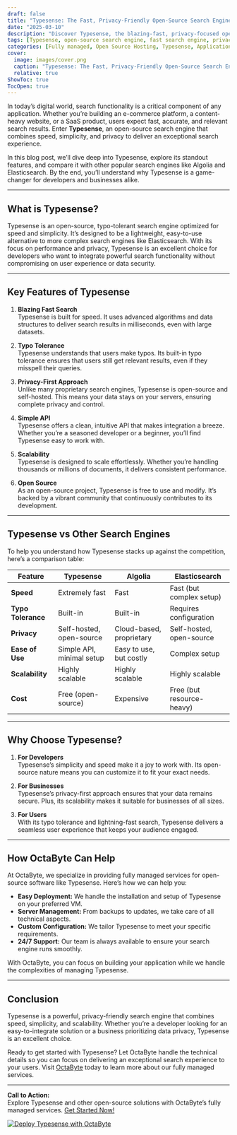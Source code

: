 ```yaml
---
draft: false
title: "Typesense: The Fast, Privacy-Friendly Open-Source Search Engine"
date: "2025-03-10"
description: "Discover Typesense, the blazing-fast, privacy-focused open-source search engine designed for modern applications. Learn how it compares to other search engines, its unique features, and why it’s the perfect choice for developers and businesses."
tags: [Typesense, open-source search engine, fast search engine, privacy-friendly search, Typesense vs Algolia, Typesense vs Elasticsearch, managed search engine, open-source software, OctaByte, fully managed services]
categories: [Fully managed, Open Source Hosting, Typesense, Applications, Search]
cover:
  image: images/cover.png
  caption: "Typesense: The Fast, Privacy-Friendly Open-Source Search Engine"
  relative: true
ShowToc: true
TocOpen: true
---
```



In today’s digital world, search functionality is a critical component of any application. Whether you’re building an e-commerce platform, a content-heavy website, or a SaaS product, users expect fast, accurate, and relevant search results. Enter **Typesense**, an open-source search engine that combines speed, simplicity, and privacy to deliver an exceptional search experience.

In this blog post, we’ll dive deep into Typesense, explore its standout features, and compare it with other popular search engines like Algolia and Elasticsearch. By the end, you’ll understand why Typesense is a game-changer for developers and businesses alike.

---

## What is Typesense?

Typesense is an open-source, typo-tolerant search engine optimized for speed and simplicity. It’s designed to be a lightweight, easy-to-use alternative to more complex search engines like Elasticsearch. With its focus on performance and privacy, Typesense is an excellent choice for developers who want to integrate powerful search functionality without compromising on user experience or data security.

---

## Key Features of Typesense

1. **Blazing Fast Search**  
   Typesense is built for speed. It uses advanced algorithms and data structures to deliver search results in milliseconds, even with large datasets.

2. **Typo Tolerance**  
   Typesense understands that users make typos. Its built-in typo tolerance ensures that users still get relevant results, even if they misspell their queries.

3. **Privacy-First Approach**  
   Unlike many proprietary search engines, Typesense is open-source and self-hosted. This means your data stays on your servers, ensuring complete privacy and control.

4. **Simple API**  
   Typesense offers a clean, intuitive API that makes integration a breeze. Whether you’re a seasoned developer or a beginner, you’ll find Typesense easy to work with.

5. **Scalability**  
   Typesense is designed to scale effortlessly. Whether you’re handling thousands or millions of documents, it delivers consistent performance.

6. **Open Source**  
   As an open-source project, Typesense is free to use and modify. It’s backed by a vibrant community that continuously contributes to its development.

---

## Typesense vs Other Search Engines

To help you understand how Typesense stacks up against the competition, here’s a comparison table:

| Feature                | Typesense               | Algolia                  | Elasticsearch           |
|------------------------|-------------------------|--------------------------|-------------------------|
| **Speed**              | Extremely fast          | Fast                    | Fast (but complex setup)|
| **Typo Tolerance**     | Built-in                | Built-in                | Requires configuration  |
| **Privacy**            | Self-hosted, open-source| Cloud-based, proprietary| Self-hosted, open-source|
| **Ease of Use**        | Simple API, minimal setup| Easy to use, but costly | Complex setup           |
| **Scalability**        | Highly scalable         | Highly scalable         | Highly scalable         |
| **Cost**               | Free (open-source)      | Expensive               | Free (but resource-heavy)|

---

## Why Choose Typesense?

1. **For Developers**  
   Typesense’s simplicity and speed make it a joy to work with. Its open-source nature means you can customize it to fit your exact needs.

2. **For Businesses**  
   Typesense’s privacy-first approach ensures that your data remains secure. Plus, its scalability makes it suitable for businesses of all sizes.

3. **For Users**  
   With its typo tolerance and lightning-fast search, Typesense delivers a seamless user experience that keeps your audience engaged.

---

## How OctaByte Can Help

At OctaByte, we specialize in providing fully managed services for open-source software like Typesense. Here’s how we can help you:

- **Easy Deployment:** We handle the installation and setup of Typesense on your preferred VM.  
- **Server Management:** From backups to updates, we take care of all technical aspects.  
- **Custom Configuration:** We tailor Typesense to meet your specific requirements.  
- **24/7 Support:** Our team is always available to ensure your search engine runs smoothly.  

With OctaByte, you can focus on building your application while we handle the complexities of managing Typesense.

---

## Conclusion

Typesense is a powerful, privacy-friendly search engine that combines speed, simplicity, and scalability. Whether you’re a developer looking for an easy-to-integrate solution or a business prioritizing data privacy, Typesense is an excellent choice.

Ready to get started with Typesense? Let OctaByte handle the technical details so you can focus on delivering an exceptional search experience to your users. Visit [OctaByte](https://octabyte.io) today to learn more about our fully managed services.

---

**Call to Action:**  
Explore Typesense and other open-source solutions with OctaByte’s fully managed services. [Get Started Now!](https://octabyte.io)

[![Deploy Typesense with OctaByte](/images/deploy-on-octabyte.png)](https://octabyte.io/fully-managed-open-source-services/applications/search/typesense)